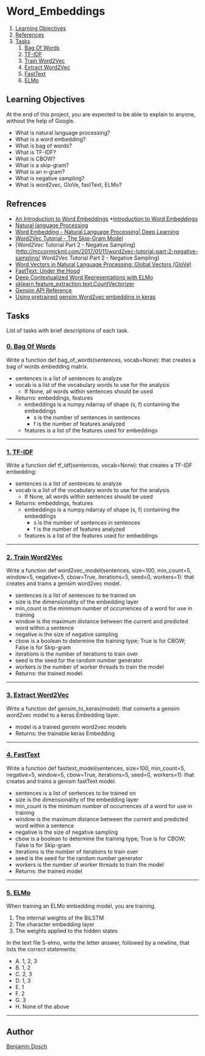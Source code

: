 # Word_Embeddings

1. [Learning Objectives](#learning-objectives)
2. [References](#references)
3. [Tasks](#tasks)
	1. [Bag Of Words](#0-bag-of-words)
	2. [TF-IDF](#1-tf-idf)
	3. [Train Word2Vec](#2-train-word2vec)
	4. [Extract Word2Vec](#3-extract-word2vec)
	5. [FastText](#4-fasttext)
	6. [ELMo](#5-elmo)

## Learning Objectives
At the end of this project, you are expected to be able to explain to anyone, without the help of Google.

* What is natural language processing?
* What is a word embedding?
* What is bag of words?
* What is TF-IDF?
* What is CBOW?
* What is a skip-gram?
* What is an n-gram?
* What is negative sampling?
* What is word2vec, GloVe, fastText, ELMo?

## Refrences

* [An Introduction to Word Embeddings](https://www.springboard.com/blog/data-science/introduction-word-embeddings/ "An Introduction to Word Embeddings")
*[Introduction to Word Embeddings](http://hunterheidenreich.com/blog/intro-to-word-embeddings/ "Introduction to Word Embeddings")
* [Natural language Processing](https://www.youtube.com/playlist?list=PLZoTAELRMXVMdJ5sqbCK2LiM0HhQVWNzm "Natural language Processing")
* [Word Embedding - Natural Language Processing| Deep Learning](https://www.youtube.com/watch?v=pO_6Jk0QtKw "Word Embedding - Natural Language Processing| Deep Learning")
* [Word2Vec Tutorial - The Skip-Gram Model](http://mccormickml.com/2016/04/19/word2vec-tutorial-the-skip-gram-model/ "Word2Vec Tutorial - The Skip-Gram Model")
* [Word2Vec Tutorial Part 2 - Negative Sampling](http://mccormickml.com/2017/01/11/word2vec-tutorial-part-2-negative-sampling/ Word2Vec Tutorial Part 2 - Negative Sampling)
* [Word Vectors in Natural Language Processing: Global Vectors (GloVe)](https://medium.com/sciforce/word-vectors-in-natural-language-processing-global-vectors-glove-51339db89639 "Word Vectors in Natural Language Processing: Global Vectors (GloVe)")
* [FastText: Under the Hood](https://towardsdatascience.com/fasttext-under-the-hood-11efc57b2b3 "FastText: Under the Hood")
* [Deep Contextualized Word Representations with ELMo](https://www.mihaileric.com/posts/deep-contextualized-word-representations-elmo/ "Deep Contextualized Word Representations with ELMo")
* [sklearn.feature_extraction.text.CountVectorizer](https://scikit-learn.org/stable/modules/generated/sklearn.feature_extraction.text.CountVectorizer.html#sklearn.feature_extraction.text.CountVectorizer "sklearn.feature_extraction.text.CountVectorizer")
* [Gensim API Reference](https://radimrehurek.com/gensim/apiref.htmlhtml#pretrained-models "Gensim API Reference")
* [Using pretrained gensim Word2vec embedding in keras](https://stackoverflow.com/questions/52126539/using-pretrained-gensim-word2vec-embedding-in-keras "Using pretrained gensim Word2vec embedding in keras")

## Tasks
List of tasks with brief descriptions of each task.

### [0. Bag Of Words](https://github.com/BenDoschGit/holbertonschool-machine_learning/blob/main/supervised_learning/0x0F-word_embeddings/0-bag_of_words.py "0. Bag Of Words")

Write a function def bag_of_words(sentences, vocab=None): that creates a bag of words embedding matrix.

* sentences is a list of sentences to analyze
* vocab is a list of the vocabulary words to use for the analysis
	* If None, all words within sentences should be used
* Returns: embeddings, features
	* embeddings is a numpy.ndarray of shape (s, f) containing the embeddings
		* s is the number of sentences in sentences
		* f is the number of features analyzed
	* features is a list of the features used for embeddings

---

### [1. TF-IDF](https://github.com/BenDoschGit/holbertonschool-machine_learning/blob/main/supervised_learning/0x0F-word_embeddings/1-tf_idf.py "1. TF-IDF")

Write a function def tf_idf(sentences, vocab=None): that creates a TF-IDF embedding:

* sentences is a list of sentences to analyze
* vocab is a list of the vocabulary words to use for the analysis
	* If None, all words within sentences should be used
* Returns: embeddings, features
	* embeddings is a numpy.ndarray of shape (s, f) containing the embeddings
		* s is the number of sentences in sentences
		* f is the number of features analyzed
	* features is a list of the features used for embeddings

---

### [2. Train Word2Vec](https://github.com/BenDoschGit/holbertonschool-machine_learning/blob/main/supervised_learning/0x0F-word_embeddings/2-word2vec.py "2. Train Word2Vec")

Write a function def word2vec_model(sentences, size=100, min_count=5, window=5, negative=5, cbow=True, iterations=5, seed=0, workers=1): that creates and trains a gensim word2vec model.

* sentences is a list of sentences to be trained on
* size is the dimensionality of the embedding layer
* min_count is the minimum number of occurrences of a word for use in training
* window is the maximum distance between the current and predicted word within a sentence
* negative is the size of negative sampling
* cbow is a boolean to determine the training type; True is for CBOW; False is for Skip-gram
* iterations is the number of iterations to train over
* seed is the seed for the random number generator
* workers is the number of worker threads to train the model
* Returns: the trained model.

---

### [3. Extract Word2Vec](https://github.com/BenDoschGit/holbertonschool-machine_learning/blob/main/supervised_learning/0x0F-word_embeddings/3-gensim_to_keras.py "3. Extract Word2Vec")

Write a function def gensim_to_keras(model): that converts a gensim word2vec model to a keras Embedding layer.

* model is a trained gensim word2vec models
* Returns: the trainable keras Embedding

---

### [4. FastText](https://github.com/BenDoschGit/holbertonschool-machine_learning/blob/main/supervised_learning/0x0F-word_embeddings/4-fasttext.py "4. FastText")

Write a function def fasttext_model(sentences, size=100, min_count=5, negative=5, window=5, cbow=True, iterations=5, seed=0, workers=1): that creates and trains a genism fastText model.

* sentences is a list of sentences to be trained on
* size is the dimensionality of the embedding layer
* min_count is the minimum number of occurrences of a word for use in training
* window is the maximum distance between the current and predicted word within a sentence
* negative is the size of negative sampling
* cbow is a boolean to determine the training type; True is for CBOW; False is for Skip-gram
* iterations is the number of iterations to train over
* seed is the seed for the random number generator
* workers is the number of worker threads to train the model
* Returns: the trained model

---

### [5. ELMo](https://github.com/BenDoschGit/holbertonschool-machine_learning/blob/main/supervised_learning/0x0F-word_embeddings/5-elmo "5. ELMo")

When training an ELMo embedding model, you are training.

1. The internal weights of the BiLSTM
2. The character embedding layer
3. The weights applied to the hidden states

In the text file 5-elmo, write the letter answer, followed by a newline, that lists the correct statements:

* A. 1, 2, 3
* B. 1, 2
* C. 2, 3
* D. 1, 3
* E. 1
* F. 2
* G. 3
* H. None of the above

---

## Author

[Benjamin Dosch](https://github.com/BenDoschGit)
